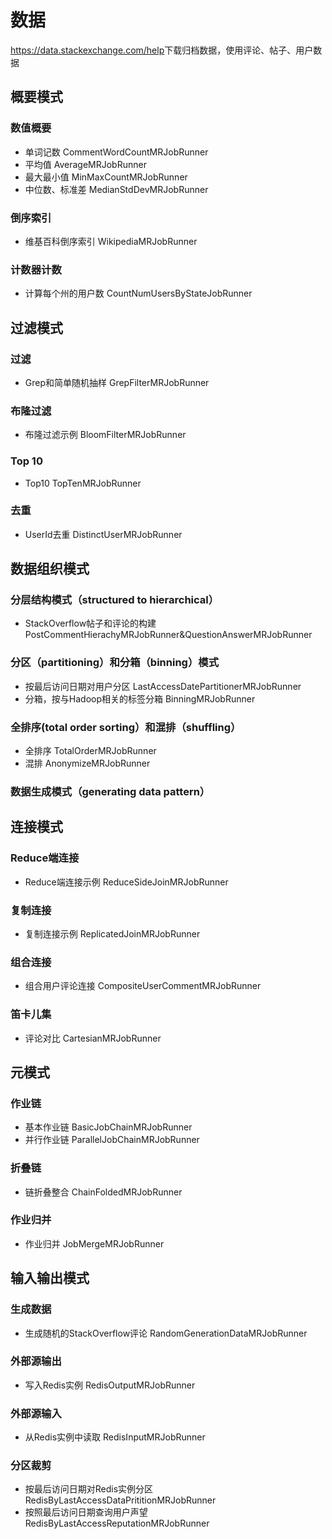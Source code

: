 # 数据

<a>https://data.stackexchange.com/help</a>下载归档数据，使用评论、帖子、用户数据

## 概要模式

### 数值概要

* 单词记数 CommentWordCountMRJobRunner
* 平均值 AverageMRJobRunner
* 最大最小值 MinMaxCountMRJobRunner
* 中位数、标准差 MedianStdDevMRJobRunner


### 倒序索引

* 维基百科倒序索引 WikipediaMRJobRunner

### 计数器计数

* 计算每个州的用户数 CountNumUsersByStateJobRunner

## 过滤模式

### 过滤

* Grep和简单随机抽样 GrepFilterMRJobRunner

### 布隆过滤

* 布隆过滤示例 BloomFilterMRJobRunner

### Top 10

* Top10 TopTenMRJobRunner

### 去重

* UserId去重 DistinctUserMRJobRunner


## 数据组织模式

### 分层结构模式（structured to hierarchical）

* StackOverflow帖子和评论的构建 PostCommentHierachyMRJobRunner&QuestionAnswerMRJobRunner

### 分区（partitioning）和分箱（binning）模式

* 按最后访问日期对用户分区 LastAccessDatePartitionerMRJobRunner
* 分箱，按与Hadoop相关的标签分箱 BinningMRJobRunner

### 全排序(total order sorting）和混排（shuffling）

* 全排序 TotalOrderMRJobRunner
* 混排 AnonymizeMRJobRunner

### 数据生成模式（generating data pattern）

## 连接模式

### Reduce端连接

* Reduce端连接示例 ReduceSideJoinMRJobRunner

### 复制连接

* 复制连接示例 ReplicatedJoinMRJobRunner

### 组合连接

* 组合用户评论连接 CompositeUserCommentMRJobRunner

### 笛卡儿集

* 评论对比 CartesianMRJobRunner

## 元模式

### 作业链
 
 * 基本作业链 BasicJobChainMRJobRunner
 * 并行作业链 ParallelJobChainMRJobRunner
 
 ### 折叠链
 
 * 链折叠整合 ChainFoldedMRJobRunner
 
 ### 作业归并
 
 * 作业归并 JobMergeMRJobRunner
 
 ## 输入输出模式
 
 ### 生成数据
 
 * 生成随机的StackOverflow评论 RandomGenerationDataMRJobRunner
 
 ### 外部源输出
 
 * 写入Redis实例 RedisOutputMRJobRunner
 
 ### 外部源输入
 
 * 从Redis实例中读取 RedisInputMRJobRunner
 
 ### 分区裁剪
 
 * 按最后访问日期对Redis实例分区 RedisByLastAccessDataPrititionMRJobRunner
 * 按照最后访问日期查询用户声望 RedisByLastAccessReputationMRJobRunner


